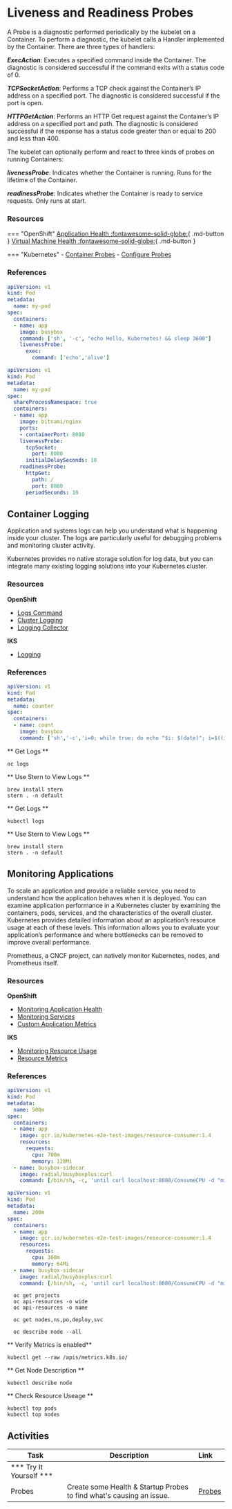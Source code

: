 # Liveness and Readiness Probes

A Probe is a diagnostic performed periodically by the kubelet on a Container. To perform a diagnostic, the kubelet calls a Handler implemented by the Container. There are three types of handlers:

***ExecAction***: Executes a specified command inside the Container. The diagnostic is considered successful if the command exits with a status code of 0.

***TCPSocketAction***: Performs a TCP check against the Container’s IP address on a specified port. The diagnostic is considered successful if the port is open.

***HTTPGetAction***: Performs an HTTP Get request against the Container’s IP address on a specified port and path. The diagnostic is considered successful if the response has a status code greater than or equal to 200 and less than 400.

The kubelet can optionally perform and react to three kinds of probes on running Containers:

***livenessProbe***: Indicates whether the Container is running. Runs for the lifetime of the Container.

***readinessProbe***: Indicates whether the Container is ready to service requests. Only runs at start.

### Resources

=== "OpenShift"
    [Application Health :fontawesome-solid-globe:](https://docs.openshift.com/container-platform/4.12/virt/logging_events_monitoring/virt-monitoring-vm-health.html){ .md-button }
    [Virtual Machine Health :fontawesome-solid-globe:](https://docs.openshift.com/container-platform/4.12/virt/logging_events_monitoring/virt-monitoring-vm-health.html){ .md-button }

=== "Kubernetes"
    - [Container Probes](https://kubernetes.io/docs/concepts/workloads/pods/pod-lifecycle/#container-probes)
    - [Configure Probes](https://kubernetes.io/docs/tasks/configure-pod-container/configure-liveness-readiness-probes/)

### References

```yaml
apiVersion: v1
kind: Pod
metadata:
  name: my-pod
spec:
  containers:
  - name: app
    image: busybox
    command: ['sh', '-c', "echo Hello, Kubernetes! && sleep 3600"]
    livenessProbe:
      exec:
        command: ['echo','alive']
```

```yaml
apiVersion: v1
kind: Pod
metadata:
  name: my-pod
spec:
  shareProcessNamespace: true
  containers:
  - name: app
    image: bitnami/nginx
    ports:
    - containerPort: 8080
    livenessProbe:
      tcpSocket:
        port: 8080
      initialDelaySeconds: 10
    readinessProbe:
      httpGet:
        path: /
        port: 8080
      periodSeconds: 10
```

## Container Logging

Application and systems logs can help you understand what is happening inside your cluster. The logs are particularly useful for debugging problems and monitoring cluster activity.

Kubernetes provides no native storage solution for log data, but you can integrate many existing logging solutions into your Kubernetes cluster.

### Resources

**OpenShift**
- [Logs Command](https://docs.openshift.com/container-platform/4.13/cli_reference/openshift_cli/developer-cli-commands.html)
- [Cluster Logging](https://docs.openshift.com/container-platform/4.13/logging/cluster-logging.html)
- [Logging Collector](https://docs.openshift.com/container-platform/4.13/logging/config/cluster-logging-collector.html)

**IKS**
- [Logging](https://kubernetes.io/docs/concepts/cluster-administration/logging/)

### References


```yaml
apiVersion: v1
kind: Pod
metadata:
  name: counter
spec:
  containers:
  - name: count
    image: busybox
    command: ['sh','-c','i=0; while true; do echo "$i: $(date)"; i=$((i+1)); sleep 5; done']
```
<Tabs>
<Tab label="OpenShift">

** Get Logs **
```
oc logs
```
** Use Stern to View Logs **
```
brew install stern
stern . -n default
```

</Tab>

<Tab label="IKS">

** Get Logs **
```
kubectl logs
```
** Use Stern to View Logs **
```
brew install stern
stern . -n default
```

</Tab>

</Tabs>

## Monitoring Applications

To scale an application and provide a reliable service, you need to understand how the application behaves when it is deployed. You can examine application performance in a Kubernetes cluster by examining the containers, pods, services, and the characteristics of the overall cluster. Kubernetes provides detailed information about an application’s resource usage at each of these levels. This information allows you to evaluate your application’s performance and where bottlenecks can be removed to improve overall performance.

Prometheus, a CNCF project, can natively monitor Kubernetes, nodes, and Prometheus itself.

### Resources

**OpenShift**
- [Monitoring Application Health](https://docs.openshift.com/container-platform/4.13/applications/application-health.html)
- [Monitoring Services](https://docs.openshift.com/container-platform/4.13/monitoring/monitoring-your-own-services.html)
- [Custom Application Metrics](https://docs.openshift.com/container-platform/4.13/monitoring/exposing-custom-application-metrics-for-autoscaling.html)

**IKS**
- [Monitoring Resource Usage](https://kubernetes.io/docs/tasks/debug-application-cluster/resource-usage-monitoring/)
- [Resource Metrics](https://kubernetes.io/docs/tasks/debug-application-cluster/resource-metrics-pipeline/)

### References

```yaml
apiVersion: v1
kind: Pod
metadata:
  name: 500m
spec:
  containers:
  - name: app
    image: gcr.io/kubernetes-e2e-test-images/resource-consumer:1.4
    resources:
      requests:
        cpu: 700m
        memory: 128Mi
  - name: busybox-sidecar
    image: radial/busyboxplus:curl
    command: [/bin/sh, -c, 'until curl localhost:8080/ConsumeCPU -d "millicores=500&durationSec=3600"; do sleep 5; done && sleep 3700']
```

```yaml
apiVersion: v1
kind: Pod
metadata:
  name: 200m
spec:
  containers:
  - name: app
    image: gcr.io/kubernetes-e2e-test-images/resource-consumer:1.4
    resources:
      requests:
        cpu: 300m
        memory: 64Mi
  - name: busybox-sidecar
    image: radial/busyboxplus:curl
    command: [/bin/sh, -c, 'until curl localhost:8080/ConsumeCPU -d "millicores=200&durationSec=3600"; do sleep 5; done && sleep 3700']
```
<Tabs>
<Tab label="OpenShift">

```
  oc get projects
  oc api-resources -o wide
  oc api-resources -o name

  oc get nodes,ns,po,deploy,svc

  oc describe node --all
  ```

</Tab>

<Tab label="IKS">

** Verify Metrics is enabled**
```
kubectl get --raw /apis/metrics.k8s.io/
```

** Get Node Description **
```
kubectl describe node
```

** Check Resource Useage **
```
kubectl top pods
kubectl top nodes
```

</Tab>

</Tabs>

## Activities

| Task                            | Description         | Link        |
| --------------------------------| ------------------  |:----------- |
| *** Try It Yourself ***                         |         |         |
| Probes | Create some Health & Startup Probes to find what's causing an issue.  | [Probes](../kube-overview/activities/labs/lab4) |
